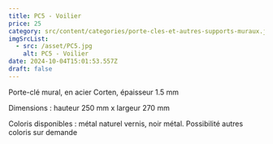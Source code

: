 ```yaml
---
title: PC5 - Voilier
price: 25
category: src/content/categories/porte-cles-et-autres-supports-muraux.json
imgSrcList:
  - src: /asset/PC5.jpg
    alt: PC5 - Voilier
date: 2024-10-04T15:01:53.557Z
draft: false
---
```


Porte-clé mural, en acier Corten, épaisseur 1.5 mm

Dimensions : hauteur 250 mm x largeur 270 mm

Coloris disponibles : métal naturel vernis, noir métal. Possibilité autres coloris sur demande
